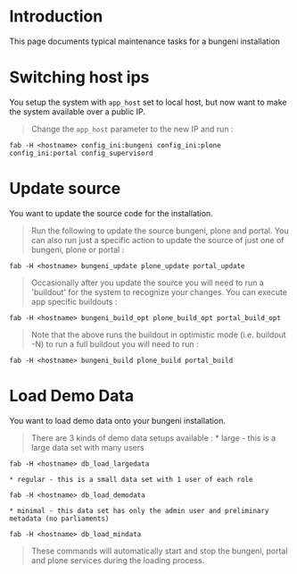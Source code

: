 # Introduction

This page documents typical maintenance tasks for a bungeni installation



# Switching host ips

You setup the system with `app_host` set to local host, but now want to make the system available over a public IP.

> Change the `app_host` parameter to the new IP and run :
```
fab -H <hostname> config_ini:bungeni config_ini:plone config_ini:portal config_supervisord
```


# Update source

You want to update the source code for the installation.

> Run the following to update the source bungeni, plone and portal. You can also run just a specific action to update the source of just one of bungeni, plone or portal :
```
fab -H <hostname> bungeni_update plone_update portal_update
```
> Occasionally after you update the source you will need to run a 'buildout' for the system to recognize your changes. You can execute app specific buildouts :
```
fab -H <hostname> bungeni_build_opt plone_build_opt portal_build_opt
```
> Note that the above runs the buildout in optimistic mode (i.e. buildout -N) to run a full buildout you will need to run :
```
fab -H <hostname> bungeni_build plone_build portal_build
```

# Load Demo Data

You want to load demo data onto your bungeni installation.

> There are 3 kinds of demo data setups available :
    * large - this is a large data set with many users
```
fab -H <hostname> db_load_largedata
```
    * regular - this is a small data set with 1 user of each role
```
fab -H <hostname> db_load_demodata
```
    * minimal - this data set has only the admin user and preliminary metadata (no parliaments)
```
fab -H <hostname> db_load_mindata
```
> These commands will automatically start and stop the bungeni, portal and plone services during the loading process.